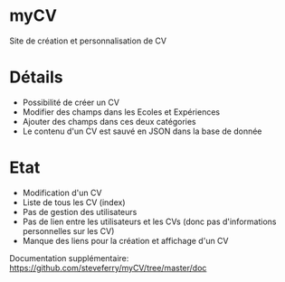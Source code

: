 myCV
====

Site de création et personnalisation de CV

Détails
====

* Possibilité de créer un CV
* Modifier des champs dans les Ecoles et Expériences
* Ajouter des champs dans ces deux catégories
* Le contenu d'un CV est sauvé en JSON dans la base de donnée

Etat
====
* Modification d'un CV
* Liste de tous les CV (index)
* Pas de gestion des utilisateurs
* Pas de lien entre les utilisateurs et les CVs (donc pas d'informations personnelles sur les CV)
* Manque des liens pour la création et affichage d'un CV

Documentation supplémentaire: https://github.com/steveferry/myCV/tree/master/doc

